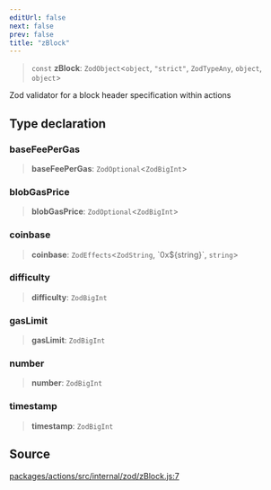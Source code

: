```yaml
---
editUrl: false
next: false
prev: false
title: "zBlock"
---
```


> `const` **zBlock**: `ZodObject`\<`object`, `"strict"`, `ZodTypeAny`, `object`, `object`\>

Zod validator for a block header specification within actions

## Type declaration

### baseFeePerGas

> **baseFeePerGas**: `ZodOptional`\<`ZodBigInt`\>

### blobGasPrice

> **blobGasPrice**: `ZodOptional`\<`ZodBigInt`\>

### coinbase

> **coinbase**: `ZodEffects`\<`ZodString`, \`0x$\{string\}\`, `string`\>

### difficulty

> **difficulty**: `ZodBigInt`

### gasLimit

> **gasLimit**: `ZodBigInt`

### number

> **number**: `ZodBigInt`

### timestamp

> **timestamp**: `ZodBigInt`

## Source

[packages/actions/src/internal/zod/zBlock.js:7](https://github.com/evmts/tevm-monorepo/blob/main/packages/actions/src/internal/zod/zBlock.js#L7)
